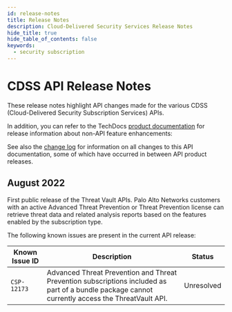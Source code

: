 ```yaml
---
id: release-notes
title: Release Notes
description: Cloud-Delivered Security Services Release Notes
hide_title: true
hide_table_of_contents: false
keywords:
  - security subscription
---
```


# CDSS API Release Notes

These release notes highlight API changes made for the various CDSS (Cloud-Delivered Security Subscription Services) APIs.

In addition, you can refer to the TechDocs [product documentation](https://docs.paloaltonetworks.com/cdss) for release information about non-API feature enhancements:

See also the [change log](/cdss/docs/release-notes/changelog) for information on all changes to this API documentation, some of which have
occurred in between API product releases.

## August 2022

First public release of the Threat Vault APIs. Palo Alto Networks customers with an active Advanced Threat Prevention or Threat Prevention license can retrieve threat data and related analysis reports based on the features enabled by the subscription type.

The following known issues are present in the current API release:

| Known Issue ID | Description                                                                                                                                      | Status     |
| -------------- | ------------------------------------------------------------------------------------------------------------------------------------------------ | ---------- |
| `CSP-12173`    | Advanced Threat Prevention and Threat Prevention subscriptions included as part of a bundle package cannot currently access the ThreatVault API. | Unresolved |
